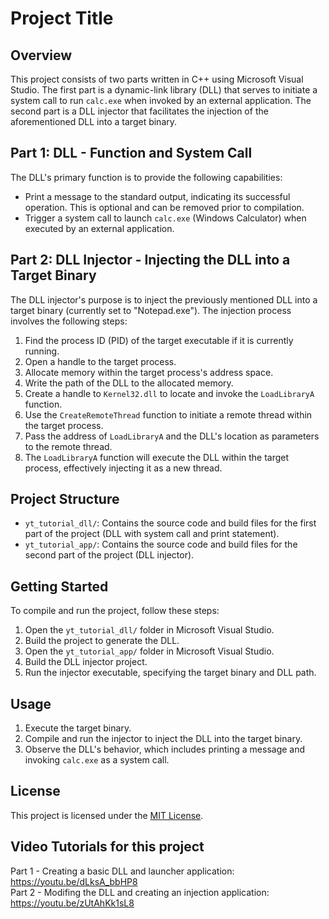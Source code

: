 # Project Title

## Overview
This project consists of two parts written in C++ using Microsoft Visual Studio. The first part is a dynamic-link library (DLL) that serves to initiate a system call to run `calc.exe` 
when invoked by an external application. The second part is a DLL injector that facilitates the injection of the aforementioned DLL into a target binary.

## Part 1: DLL - Function and System Call
The DLL's primary function is to provide the following capabilities:

- Print a message to the standard output, indicating its successful operation.  This is optional and can be removed prior to compilation.
- Trigger a system call to launch `calc.exe` (Windows Calculator) when executed by an external application.

## Part 2: DLL Injector - Injecting the DLL into a Target Binary
The DLL injector's purpose is to inject the previously mentioned DLL into a target binary (currently set to "Notepad.exe"). 
The injection process involves the following steps:

1. Find the process ID (PID) of the target executable if it is currently running.
2. Open a handle to the target process.
3. Allocate memory within the target process's address space.
4. Write the path of the DLL to the allocated memory.
5. Create a handle to `Kernel32.dll` to locate and invoke the `LoadLibraryA` function.
6. Use the `CreateRemoteThread` function to initiate a remote thread within the target process.
7. Pass the address of `LoadLibraryA` and the DLL's location as parameters to the remote thread.
8. The `LoadLibraryA` function will execute the DLL within the target process, effectively injecting it as a new thread.

## Project Structure
- `yt_tutorial_dll/`: Contains the source code and build files for the first part of the project (DLL with system call and print statement).
- `yt_tutorial_app/`: Contains the source code and build files for the second part of the project (DLL injector).

## Getting Started
To compile and run the project, follow these steps:

1. Open the `yt_tutorial_dll/` folder in Microsoft Visual Studio.
2. Build the project to generate the DLL.
3. Open the `yt_tutorial_app/` folder in Microsoft Visual Studio.
4. Build the DLL injector project.
5. Run the injector executable, specifying the target binary and DLL path.

## Usage
1. Execute the target binary.
2. Compile and run the injector to inject the DLL into the target binary.
4. Observe the DLL's behavior, which includes printing a message and invoking `calc.exe` as a system call.

## License
This project is licensed under the [MIT License](LICENSE).

## Video Tutorials for this project
Part 1 - Creating a basic DLL and launcher application: https://youtu.be/dLksA_bbHP8  
Part 2 - Modifing the DLL and creating an injection application: https://youtu.be/zUtAhKk1sL8

